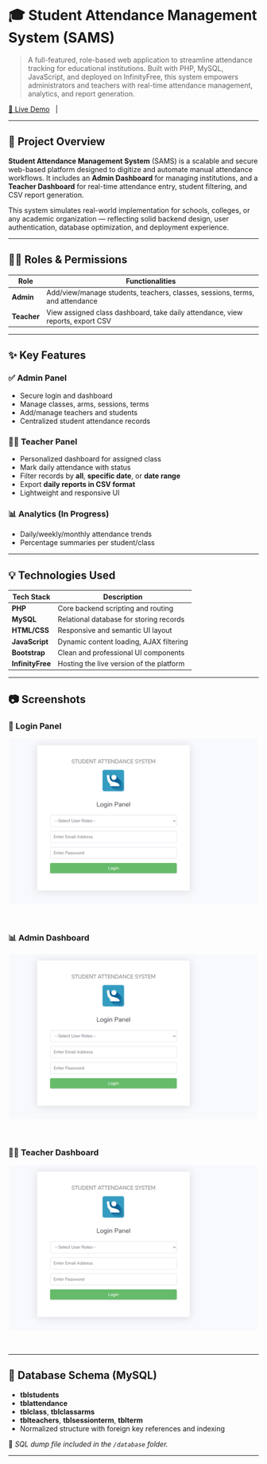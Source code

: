 # 🎓 Student Attendance Management System (SAMS)

> A full-featured, role-based web application to streamline attendance tracking for educational institutions. Built with PHP, MySQL, JavaScript, and deployed on InfinityFree, this system empowers administrators and teachers with real-time attendance management, analytics, and report generation.

[🔗 Live Demo](https://smartattendence.rf.gd) &nbsp; | &nbsp; 

---

## 🚀 Project Overview

**Student Attendance Management System** (SAMS) is a scalable and secure web-based platform designed to digitize and automate manual attendance workflows. It includes an **Admin Dashboard** for managing institutions, and a **Teacher Dashboard** for real-time attendance entry, student filtering, and CSV report generation.

This system simulates real-world implementation for schools, colleges, or any academic organization — reflecting solid backend design, user authentication, database optimization, and deployment experience.

---

## 👨‍💼 Roles & Permissions

| Role         | Functionalities                                                                 |
|--------------|----------------------------------------------------------------------------------|
| **Admin**    | Add/view/manage students, teachers, classes, sessions, terms, and attendance    |
| **Teacher**  | View assigned class dashboard, take daily attendance, view reports, export CSV  |

---

## ✨ Key Features

### ✅ Admin Panel
- Secure login and dashboard
- Manage classes, arms, sessions, terms
- Add/manage teachers and students
- Centralized student attendance records

### 👨‍🏫 Teacher Panel
- Personalized dashboard for assigned class
- Mark daily attendance with status
- Filter records by **all**, **specific date**, or **date range**
- Export **daily reports in CSV format**
- Lightweight and responsive UI

### 📊 Analytics (In Progress)
- Daily/weekly/monthly attendance trends
- Percentage summaries per student/class

---

## 💡 Technologies Used

| Tech Stack     | Description                                  |
|----------------|----------------------------------------------|
| **PHP**        | Core backend scripting and routing            |
| **MySQL**      | Relational database for storing records       |
| **HTML/CSS**   | Responsive and semantic UI layout             |
| **JavaScript** | Dynamic content loading, AJAX filtering       |
| **Bootstrap**  | Clean and professional UI components          |
| **InfinityFree** | Hosting the live version of the platform    |

---

## 📷 Screenshots

### 🔐 Login Panel
<p align="center">
  <img src="Screenshot%202025-07-07%20100453.png" width="500"/>
</p><br>

### 📊 Admin Dashboard
<p align="center">
  <img src="Screenshot%202025-07-07%20100453.png" width="500"/>
</p><br>

### 👨‍🏫 Teacher Dashboard
<p align="center">
  <img src="Screenshot%202025-07-07%20100453.png" width="500"/>
</p><br>

---

## 🧩 Database Schema (MySQL)

- **tblstudents**
- **tblattendance**
- **tblclass**, **tblclassarms**
- **tblteachers**, **tblsessionterm**, **tblterm**
- Normalized structure with foreign key references and indexing

📌 *SQL dump file included in the `/database` folder.*

---



